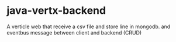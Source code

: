 # java-vertx-backend
A verticle web that receive a csv file and store line in mongodb.
and eventbus message between client and backend (CRUD)
